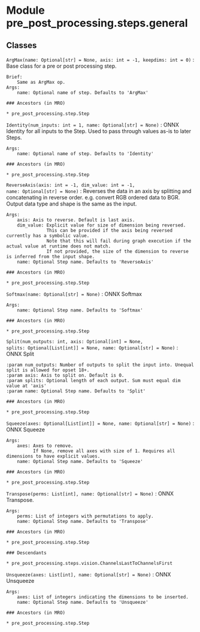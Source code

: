 Module pre_post_processing.steps.general
========================================

Classes
-------

`ArgMax(name: Optional[str] = None, axis: int = -1, keepdims: int = 0)`
:   Base class for a pre or post processing step.
    
    Brief:
        Same as ArgMax op.
    Args:
        name: Optional name of step. Defaults to 'ArgMax'

    ### Ancestors (in MRO)

    * pre_post_processing.step.Step

`Identity(num_inputs: int = 1, name: Optional[str] = None)`
:   ONNX Identity for all inputs to the Step. Used to pass through values as-is to later Steps.
    
    Args:
        name: Optional name of step. Defaults to 'Identity'

    ### Ancestors (in MRO)

    * pre_post_processing.step.Step

`ReverseAxis(axis: int = -1, dim_value: int = -1, name: Optional[str] = None)`
:   Reverses the data in an axis by splitting and concatenating in reverse order.
      e.g. convert RGB ordered data to BGR.
    Output data type and shape is the same as the input.
    
    Args:
        axis: Axis to reverse. Default is last axis.
        dim_value: Explicit value for size of dimension being reversed.
                   This can be provided if the axis being reversed currently has a symbolic value.
                   Note that this will fail during graph execution if the actual value at runtime does not match.
                   If not provided, the size of the dimension to reverse is inferred from the input shape.
        name: Optional Step name. Defaults to 'ReverseAxis'

    ### Ancestors (in MRO)

    * pre_post_processing.step.Step

`Softmax(name: Optional[str] = None)`
:   ONNX Softmax
    
    Args:
        name: Optional Step name. Defaults to 'Softmax'

    ### Ancestors (in MRO)

    * pre_post_processing.step.Step

`Split(num_outputs: int, axis: Optional[int] = None, splits: Optional[List[int]] = None, name: Optional[str] = None)`
:   ONNX Split
    
    :param num_outputs: Number of outputs to split the input into. Unequal split is allowed for opset 18+.
    :param axis: Axis to split on. Default is 0.
    :param splits: Optional length of each output. Sum must equal dim value at 'axis'
    :param name: Optional Step name. Defaults to 'Split'

    ### Ancestors (in MRO)

    * pre_post_processing.step.Step

`Squeeze(axes: Optional[List[int]] = None, name: Optional[str] = None)`
:   ONNX Squeeze
    
    Args:
        axes: Axes to remove.
              If None, remove all axes with size of 1. Requires all dimensions to have explicit values.
        name: Optional Step name. Defaults to 'Squeeze'

    ### Ancestors (in MRO)

    * pre_post_processing.step.Step

`Transpose(perms: List[int], name: Optional[str] = None)`
:   ONNX Transpose.
    
    Args:
        perms: List of integers with permutations to apply.
        name: Optional Step name. Defaults to 'Transpose'

    ### Ancestors (in MRO)

    * pre_post_processing.step.Step

    ### Descendants

    * pre_post_processing.steps.vision.ChannelsLastToChannelsFirst

`Unsqueeze(axes: List[int], name: Optional[str] = None)`
:   ONNX Unsqueeze
    
    Args:
        axes: List of integers indicating the dimensions to be inserted.
        name: Optional Step name. Defaults to 'Unsqueeze'

    ### Ancestors (in MRO)

    * pre_post_processing.step.Step